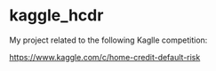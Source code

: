 # kaggle_hcdr
My project related to the following Kaglle competition:

https://www.kaggle.com/c/home-credit-default-risk
